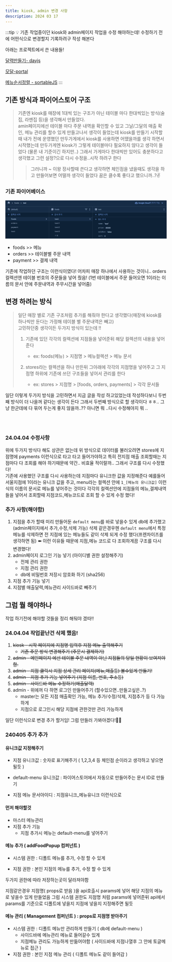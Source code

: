 ```yaml
---
title: kiosk, admin 변경 사항
description: 2024 03 17
---
```


:::tip 💡
기존 작업중이던 kiosk와 admin페이지 작업을 수정 해야하는데! 수정하기 전에 어떤식으로 변경할지 기록하려구 작성 해본다

아래는 프로젝트에서 쓴 내용들!

[달력만들기- dayjs](/docs/공책/dayjs.md)

[모달-portal](/docs/공책/Portal.md)

[메뉴순서정렬 - sortableJS](/docs/공책/sortableJS.md)
:::

## 기존 방식과 파이어스토어 구조

> 기존엔 kiosk를 매장에 1대씩 있는 구조가 아닌 테이블 마다 한대씩있는 방식(술집, 라멘집 등)을 생각해서 만들었다.
> <br /> amin페이지에선 테이블 마다 주문 내역을 확인할 수 있고 그날/그달의 매출 확인, 메뉴 관리를 할수 있게 만들고나서 생각이 들었는데 kiosk를 만들기 시작할때 내가 전에 운영했던 만두가게에서 kiosk를 사용하면 어땠을까를 생각 하면서 시작했는데 만두가게엔 kiosk가 그렇게 테이블마다 필요하지 않다고 생각이 들었다 (물론 내 기준이긴 하지만..) 그래서 가게마다 한대씩만 있어도 충분하다고 생각했고 그런 설정?으로 다시 수정을..시작 하려구 한다
>
> > 그러니까 ~ 이왕 장사할때 쓴다고 생각하면 체인점을 냈을때도 생각을 하고 만들어보면 어떨까 생각이 들었다 꿈은 클수록 좋다고 했으니까..?✌️

### 기존 파이어베이스

![alt text](./img/kiosk1.png)

- foods >> 메뉴
- orders >> 테이블별 주문 내역
- payment >> 결제 내역

기존에 작업하던 구조는 이런식이였다! 어차피 매장 하나에서 사용하는 것이니.. orders 컬렉션엔 테이블 번호의 주문들을 넣어 줬음! (1번 테이블에서 주문 들어오면 1이라는 이름의 문서 안에 주문내역과 주무시간을 넣어줌)

## 변경 하려는 방식

> 일단 매장 별로 기존 구조처럼 추가를 해줘야 한다고 생각했다(매장에 kiosk를 하나씩만 둔다는 가정해 테이블 별 주문내역은 빼고)
> <br /> 고민하던중 생각이든 두가지 방식이 있는데 !!
>
> 1. 기존에 있던 각각의 컬렉션에 지점들을 넣어준뒤 해당 컬렉션의 내용을 넣어준다
>
>    - ex: foods(메뉴) > 지점명 > 메뉴컬렉션 > 메뉴 문서
>
> 2. stores라는 컬렉션을 하나 만든뒤 그아래에 각각의 지점명을 넣어주고 그 지점명 하위에 기존에 쓰던 구조들을 넣어서 관리를 한다
>
>    - ex: stores > 지점명 > [foods, orders, payments] > 각각 문서들

일단 이렇게 두가지 방식을 고민하면서 지금 글을 작성 하고있었는데 작성하다보니 두번째 방식이 더 나을꺼 같다는 생각이 든다 그래서 두번째 방식으로 할 생각이다 ㅎㅎ.. 그냥 한군데에 다 묶어 두는게 좋지 않을까..?? 아니면 뭐 ..다시 수정해야지 뭐 ..

<br /><br />

### 24.04.04 수정사항

위에 두가지 방식다 해도 상관은 없는데 위 방식으로 데이터를 불러오려면 stores에 지점명에 payments 이런식으로 타고 타고 들어가야하고 특히 전지점 매출 조회할때는 지점마다 다 조회를 해야 하기때문에 약간.. 비효율 적이랄까.. 그래서 구조를 다시 수정했다!
<br />
기존에 사용했던 구조를 다시 사용하는데 지점마다 유니크한 값을 지정해준다 예를들어 서울지점에 1이라는 유니크 값을 주고, menu라는 컬렉션 안에 `1_[메뉴의 유니크값]` 이런식의 이름의 문서로 메뉴를 넣어주는 것이다 각각의 컬렉션안에 지점들의 메뉴,결제내역들을 넣어서 조회할때 지점코드,메뉴코드로 조회 할 수 있게 수정 했다!
<br />

### 추가 사항(해야함)

1. 지점을 추가 할때 미리 만들어둔 `default menu`를 바로 넣을수 있게 db에 추가했고(admin페이지에서 추가,수정,삭제 가능) 삭제 같은경우헨 `default menu`에서 특정 메뉴를 삭제하면 전 지점에 있는 메뉴들도 같이 삭제 되게 수정 했다(프렌차이즈를 생각하면 됨) ⬅️ 이런 이유들 때문에 지점,메뉴 코드로 다 조회하게끔 구조를 다시 변경했다!
2. admin페이지 로그인 기능 넣기 (아이디별 권한 설정해주기)
   - 전체 관리 권한
   - 지점 관리 권한
   - db에 비밀번호 저장시 암호화 하기 (sha256)
3. 지점 추가 기능 넣기
4. 지점별 매출달력,메뉴관리 사이드바로 빼주기

## 그럼 뭘 해야하나

작업 하기전에 해야할 것들을 정리 해둬야 겠따!!

### 24.04.04 작업끝난건 삭제 했음!

1. ~~kiosk - 시작 페이지에 지점명 입력후 지점 메뉴 출력해주기~~
   - ~~기존 주문 방식 변경해주기 (주문시 결제하기)~~
2. ~~admin - 메인페이지 에선 테이블 주문 내역이 아닌 지점들의 당일 현황이 보여져야함.~~
3. ~~admin - 지점 클릭시 지점 상세 관리 페이지(메뉴,매출등) 볼수있게 만들기!~~
4. ~~admin - 지점 추가 기능 넣어주기 (지점 이름, 번호, 주소등)~~
5. ~~admin - 사이드바 메뉴 수정하기(매출달력)~~
6. admin - 위에꺼 다 하면 로그인 만들어주기 (할수있으면..만들고싶은..?)
   - master는 모든 지점 매출확인 가능, 메뉴 추가/수정/삭제, 지점추가 등 다 가능하게
   - 지점으로 로그인시 해당 지점에 관한것만 관리 가능하게

일단 이런식으로 변경 추가 할거임! 그럼 만들러 가봐야겠다!👨‍💻

### 240405 추가 추가

#### 유니크값 지정해주기

- 지점 유니크값 : 숫자로 표기해주기 ( 1,2,3,4 등 체인점 순이라고 생각하고 넣으면 될듯 )
- default-menu 유니크값 : 파이어스토어에서 자동으로 만들어주는 문서 ID로 만들기

- 지점 메뉴 문서아이디 : 지점유니크\_메뉴유니크 이런식으로

#### 먼저 해야할것

- 마스터 메뉴관리
- 지점 추가 기능
  - 지점 추가시 메뉴는 default-menu를 넣어주기

#### 메뉴 추가 ( addFoodPopup 컴퍼넌트 )

- 시스템 권한 : 디폴트 메뉴를 추가, 수정 할 수 있게

- 지점 권한 : 본인 지점의 메뉴를 추가, 수정 할 수 있게

두가지 권한에 따라 저장하는곳이 달라져야함

지점같은경우 지점명( props로 받음 )을 api호출시 params에 넣어 해당 지점의 메뉴로 넣을수 있게 만들었음
그럼 시스템 권한도 지점명 처럼 params에 넣어준뒤 api에서 params를 기준으로 디폴트에 넣을지 지점에 넣을지 지정해주면 될듯

#### 메뉴 관리 ( Management 컴퍼넌트 ) : props로 지점명 받아주기

- 시스템 권한 : 디폴트 메뉴만 관리하게 만들기 ( db에 default-menu )
  - 사이드바에 메뉴관리 메뉴로 들어갈수 있게
  - 지점메뉴 관리도 가능하게 만듦어야함 ( 사이드바에 지점나열후 그 안에 토글메뉴로 접근 )
- 지점 권한 : 본인 지점 메뉴 관리 ( 디폴트 메뉴도 같이 들어감 )
